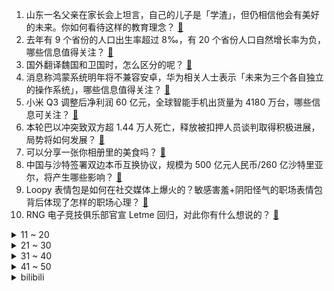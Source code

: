 1. 山东一名父亲在家长会上坦言，自己的儿子是「学渣」，但仍相信他会有美好的未来。你如何看待这样的教育理念？ [:link:](https://www.zhihu.com/question/630904898)
2. 去年有 9 个省份的人口出生率超过 8‰，有 20 个省份人口自然增长率为负，哪些信息值得关注？ [:link:](https://www.zhihu.com/question/631012102)
3. 国外翻译魏国和卫国时，怎么区分的呢？ [:link:](https://www.zhihu.com/question/284659128)
4. 消息称鸿蒙系统明年将不兼容安卓，华为相关人士表示「未来为三个各自独立的操作系统」，哪些信息值得关注？ [:link:](https://www.zhihu.com/question/630967225)
5. 小米 Q3 调整后净利润 60 亿元，全球智能手机出货量为 4180 万台，哪些信息可关注？ [:link:](https://www.zhihu.com/question/630980124)
6. 本轮巴以冲突致双方超 1.44 万人死亡，释放被扣押人员谈判取得积极进展，局势将如何发展？ [:link:](https://www.zhihu.com/question/630900767)
7. 可以分享一张你相册里的美食吗？ [:link:](https://www.zhihu.com/question/630849449)
8. 中国与沙特签署双边本币互换协议，规模为 500 亿元人民币/260 亿沙特里亚尔，将产生哪些影响？ [:link:](https://www.zhihu.com/question/630967921)
9. Loopy 表情包是如何在社交媒体上爆火的？敏感害羞+阴阳怪气的职场表情包背后体现了怎样的职场心理？ [:link:](https://www.zhihu.com/question/630933849)
10. RNG 电子竞技俱乐部官宣 Letme 回归，对此你有什么想说的？ [:link:](https://www.zhihu.com/question/630960339)
<details>
<summary>11 ~ 20</summary>

11. 数百名 OpenAI 员工致信董事会，要求恢复奥特曼职位，将带来哪些影响？ [:link:](https://www.zhihu.com/question/631041787)
12. 为什么今年冬天的时尚趋势与往年不同，流行「不露腿穿搭」？ [:link:](https://www.zhihu.com/question/629461368)
13. 看到一个只有 7 行的计算 π 的程序，觉得非常神奇，请问有大神能解释一下吗？ [:link:](https://www.zhihu.com/question/630253368)
14. 报道称本轮巴以冲突是有记录以来「对记者来说最致命的冲突」，至少 48 名记者丧生，哪些信息值得关注？ [:link:](https://www.zhihu.com/question/630939321)
15. 官方：中国女足主帅水庆霞离任，因带队未获得奥运会参赛资格，如何评价她的带队能力？ [:link:](https://www.zhihu.com/question/630962565)
16. 国产恐怖游戏《吃香》已上线 Steam，如何评价这款游戏？ [:link:](https://www.zhihu.com/question/627716548)
17. 宁德时代斥资 1.88 亿元实施首次回购，释放了什么信号？ [:link:](https://www.zhihu.com/question/630916813)
18. 「阿根廷特朗普」米莱当选新总统，曾称「炸掉」本国央行、全面美元化，哪些信息值得关注？ [:link:](https://www.zhihu.com/question/630914974)
19. 全新一代宝马5系首秀，你还会考虑买老牌豪车嘛？ [:link:](https://www.zhihu.com/question/630603613)
20. 为什么英国、法国、俄罗斯等国没有出现与首都城市比肩的沿海城市? [:link:](https://www.zhihu.com/question/629157389)
</details>
<details>
<summary>21 ~ 30</summary>

21. 「访客」阿尔特曼现身 OpenAI 旧金山总部，董事会反悔拒绝辞职，目前情况如何？事件后续将如何发展？ [:link:](https://www.zhihu.com/question/630914960)
22. 汽车里的哪些功能，用了就回不去了？ [:link:](https://www.zhihu.com/question/388466129)
23. 天冷跑步后出汗特冷怎么解决？ [:link:](https://www.zhihu.com/question/630154927)
24. 从管理者的角度，如何帮助下属调整好上班心态，驱散「职场心霾」？ [:link:](https://www.zhihu.com/question/630020709)
25. 你用过时间最长的数码产品是哪个？ [:link:](https://www.zhihu.com/question/628086117)
26. 处于职业倦怠期的上班族，该如何保持工作活力？ [:link:](https://www.zhihu.com/question/630020807)
27. 为什么原子选择八电子稳定构型? [:link:](https://www.zhihu.com/question/463340996)
28. 厌班情绪明显，下班之余有什么好的方法去调节？ [:link:](https://www.zhihu.com/question/630020698)
29. 推荐一本书，分享书中你最喜欢的一句或一段话? [:link:](https://www.zhihu.com/question/627419965)
30. 《宁安如梦》中姜雪宁这一世不是皇后，为何还是未能和白月光张遮在一起？ [:link:](https://www.zhihu.com/question/629730027)
</details>
<details>
<summary>31 ~ 40</summary>

31. 有什么一口下去「瞬间清醒」的饮品推荐？ [:link:](https://www.zhihu.com/question/580909965)
32. 如果用一个关键词概括你 2023 年的职场，你的答案会是什么？为什么？ [:link:](https://www.zhihu.com/question/630285228)
33. 电脑分辨率变成500%怎么搞? [:link:](https://www.zhihu.com/question/629932881)
34. 贵的数码相机和普通的数码相机在使用体验上到底有多大区别？ [:link:](https://www.zhihu.com/question/629371729)
35. 假如果郡王没事，甄嬛会选择假死，放弃一切跟他走吗？ [:link:](https://www.zhihu.com/question/628863219)
36. 如何评价大卫·芬奇执导的电影《杀手》？ [:link:](https://www.zhihu.com/question/629728346)
37. 为什么用完粉底液过一会儿就暗沉了？ [:link:](https://www.zhihu.com/question/426380156)
38. 肌肉量对老人很关键，如何敦促家里老人做力量训练？ [:link:](https://www.zhihu.com/question/630163197)
39. 如何让家里的猫猫感到不孤单？ [:link:](https://www.zhihu.com/question/628257415)
40. 微软称 OpenAI 创始人 Sam Altman、Greg Brockman 将加入，带来哪些影响？ [:link:](https://www.zhihu.com/question/630962018)
</details>
<details>
<summary>41 ~ 50</summary>

41. 离岸人民币一度大涨 460 点，升破 7.18 关口，本月已升值 1400 点，未来走势如何？ [:link:](https://www.zhihu.com/question/630914919)
42. Sam Altman离开OpenAI的真实原因是什么？ [:link:](https://www.zhihu.com/question/630655912)
43. 2024 年艺考已陆续开考，「艺考文化课成绩门槛提高；大幅压缩校考规模」，新一轮艺考还有哪些变化？ [:link:](https://www.zhihu.com/question/630943982)
44. 马尔代夫政府正式要求印度从马尔代夫撤军，如何看待此事？后续会如何发展？ [:link:](https://www.zhihu.com/question/630824072)
45. 11 月 LPR 报价出炉，1 年期和 5 年期利率均维持不变，如何解读？哪些信息值得关注？ [:link:](https://www.zhihu.com/question/630905850)
46. 「蹭老式」消费火起来，年轻人为啥爱上老年消费？这是什么社会现象？ [:link:](https://www.zhihu.com/question/622703592)
47. 11 月 20 日沪指放量涨 0.46%，农业、汽车等板块走强，机器人概念爆发，如何看待今日行情？ [:link:](https://www.zhihu.com/question/630905812)
48. 奥特曼重返 OpenAI 谈判受阻，撤换董事会成员成最大阻碍，结局会如何？如何看待这场博弈？ [:link:](https://www.zhihu.com/question/630899961)
49. 2023年底，车企为何集中开始推出B级轿车？ [:link:](https://www.zhihu.com/question/630582462)
50. 「蓝白合」人选搭配难产，朱立伦称 22 日是「最后机会」，这个组合有哪些痛点？还能「合」下去吗？ [:link:](https://www.zhihu.com/question/630915249)
</details><details>
<summary>bilibili</summary>

</details>